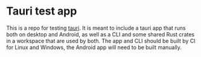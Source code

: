 # Tauri test app

This is a repo for testing [tauri]. It is meant to include a tauri app that runs
both on desktop and Android, as well as a CLI and some shared Rust crates in a
workspace that are used by both. The app and CLI should be built by CI for Linux
and Windows, the Android app will need to be built manually.

[tauri]: https://tauri.app/
